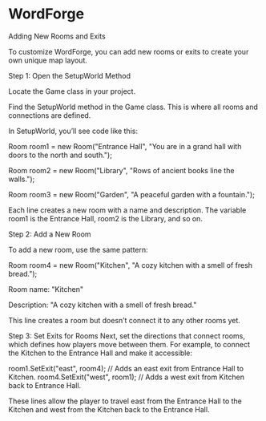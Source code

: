 # WordForge

Adding New Rooms and Exits

To customize WordForge, you can add new rooms or exits to create your own unique map layout.



Step 1: Open the SetupWorld Method

Locate the Game class in your project.

Find the SetupWorld method in the Game class. This is where all rooms and connections are defined.


In SetupWorld, you’ll see code like this:

Room room1 = new Room("Entrance Hall", "You are in a grand hall with doors to the north and south.");

Room room2 = new Room("Library", "Rows of ancient books line the walls.");

Room room3 = new Room("Garden", "A peaceful garden with a fountain.");


Each line creates a new room with a name and description. The variable room1 is the Entrance Hall, room2 is the Library, and so on.


Step 2: Add a New Room


To add a new room, use the same pattern:

Room room4 = new Room("Kitchen", "A cozy kitchen with a smell of fresh bread.");

Room name: "Kitchen"

Description: "A cozy kitchen with a smell of fresh bread."


This line creates a room but doesn’t connect it to any other rooms yet.



Step 3: Set Exits for Rooms
Next, set the directions that connect rooms, which defines how players move between them. For example, to connect the Kitchen to the Entrance Hall and make it accessible:

room1.SetExit("east", room4); // Adds an east exit from Entrance Hall to Kitchen.
room4.SetExit("west", room1); // Adds a west exit from Kitchen back to Entrance Hall.

These lines allow the player to travel east from the Entrance Hall to the Kitchen and west from the Kitchen back to the Entrance Hall.
